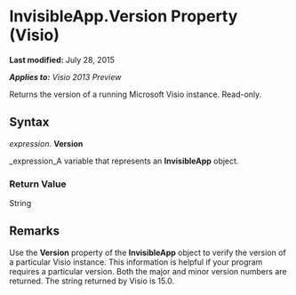 
# InvisibleApp.Version Property (Visio)

 **Last modified:** July 28, 2015

 _**Applies to:** Visio 2013 Preview_

Returns the version of a running Microsoft Visio instance. Read-only.


## Syntax

 _expression_. **Version**

 _expression_A variable that represents an  **InvisibleApp** object.


### Return Value

String


## Remarks

Use the  **Version** property of the **InvisibleApp** object to verify the version of a particular Visio instance. This information is helpful if your program requires a particular version. Both the major and minor version numbers are returned. The string returned by Visio is 15.0.

